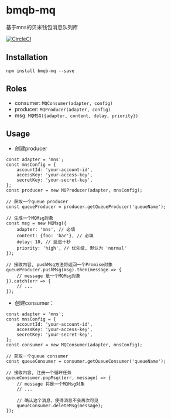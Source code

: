 # bmqb-mq
基于mns的贝米钱包消息队列库

[![CircleCI](https://circleci.com/gh/bmqb/bmqb-mq.svg?style=svg&circle-token=0d78968862144f366b4a4fe061fa06430ac4d48c)](https://circleci.com/gh/bmqb/bmqb-mq)

## Installation
```SHELL
npm install bmqb-mq --save
```
## Roles
* consumer: `MQConsumer(adapter, config)`
* producer: `MQProducer(adapter, config)`
* msg: `MQMSG({adapter, content, delay, priority})`

## Usage
* 创建producer
```JS
const adapter = 'mns';
const mnsConfig = {
    accountId: 'your-account-id',
    accessKey: 'your-access-key',
    secretKey: 'your-secret-key',
};
const producer = new MQProducer(adapter, mnsConfig);

// 获取一个queue producer
const queueProducer = producer.getQueueProducer('queueName');

// 生成一个MQMsg对象
const msg = new MQMsg({
	adapter: 'mns', // 必填
	content: {foo: 'bar'}, // 必填
	delay: 10, // 延迟十秒
	priority: 'high', // 优先级, 默认为 'normal'
});

// 接收内容, pushMsg方法将返回一个Promise对象
queueProducer.pushMsg(msg).then(message => {
	// message 是一个MQMsg对象
}).catch(err => {
	// ...
});
```

* 创建consumer：
```JS
const adapter = 'mns';
const mnsConfig = {
    accountId: 'your-account-id',
    accessKey: 'your-access-key',
    secretKey: 'your-secret-key',
};
const consumer = new MQConsumer(adapter, mnsConfig);

// 获取一个queue consumer
const queueConsumer = consumer.getQueueConsumer('queueName');

// 接收内容, 注册一个循环任务
queueConsumer.popMsg((err, message) => {
	// message 将是一个MQMsg对象
	// ...

	// 确认这个消息，使得消息不会再次可见
	queueConsumer.deleteMsg(message);
});
```
